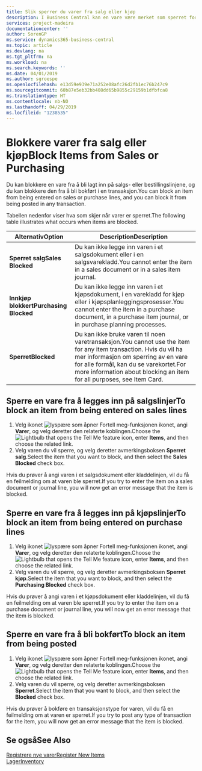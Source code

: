 ```yaml
---
title: Slik sperrer du varer fra salg eller kjøp
description: I Business Central kan en vare være merket som sperret for salg, sperret for kjøp eller sperret for alt.
services: project-madeira
documentationcenter: ''
author: SorenGP
ms.service: dynamics365-business-central
ms.topic: article
ms.devlang: na
ms.tgt_pltfrm: na
ms.workload: na
ms.search.keywords: ''
ms.date: 04/01/2019
ms.author: sgroespe
ms.openlocfilehash: e13d59e939e71a252e08afc26d2fb1ec76b247c9
ms.sourcegitcommit: 60b87e5eb32bb408dd65b9855c29159b1dfbfca8
ms.translationtype: HT
ms.contentlocale: nb-NO
ms.lasthandoff: 04/29/2019
ms.locfileid: "1238535"
---
```

# <a name="block-items-from-sales-or-purchasing"></a><span data-ttu-id="29826-103">Blokkere varer fra salg eller kjøp</span><span class="sxs-lookup"><span data-stu-id="29826-103">Block Items from Sales or Purchasing</span></span>
<span data-ttu-id="29826-104">Du kan blokkere en vare fra å bli lagt inn på salgs- eller bestillingslinjene, og du kan blokkere den fra å bli bokført i en transaksjon.</span><span class="sxs-lookup"><span data-stu-id="29826-104">You can block an item from being entered on sales or purchase lines, and you can block it from being posted in any transaction.</span></span>  

<span data-ttu-id="29826-105">Tabellen nedenfor viser hva som skjer når varer er sperret.</span><span class="sxs-lookup"><span data-stu-id="29826-105">The following table illustrates what occurs when items are blocked.</span></span>  

|<span data-ttu-id="29826-106">Alternativ</span><span class="sxs-lookup"><span data-stu-id="29826-106">Option</span></span>|<span data-ttu-id="29826-107">Description</span><span class="sxs-lookup"><span data-stu-id="29826-107">Description</span></span>|  
|--------------------|------------|  
|<span data-ttu-id="29826-108">**Sperret salg**</span><span class="sxs-lookup"><span data-stu-id="29826-108">**Sales Blocked**</span></span>|<span data-ttu-id="29826-109">Du kan ikke legge inn varen i et salgsdokument eller i en salgsvarekladd.</span><span class="sxs-lookup"><span data-stu-id="29826-109">You cannot enter the item in a sales document or in a sales item journal.</span></span>|  
|<span data-ttu-id="29826-110">**Innkjøp blokkert**</span><span class="sxs-lookup"><span data-stu-id="29826-110">**Purchasing Blocked**</span></span>|<span data-ttu-id="29826-111">Du kan ikke legge inn varen i et kjøpsdokument, i en varekladd for kjøp eller i kjøpsplanleggingsprosesser.</span><span class="sxs-lookup"><span data-stu-id="29826-111">You cannot enter the item in a purchase document, in a purchase item journal, or in purchase planning processes.</span></span>|  
|<span data-ttu-id="29826-112">**Sperret**</span><span class="sxs-lookup"><span data-stu-id="29826-112">**Blocked**</span></span>|<span data-ttu-id="29826-113">Du kan ikke bruke varen til noen varetransaksjon.</span><span class="sxs-lookup"><span data-stu-id="29826-113">You cannot use the item for any item transaction.</span></span> <span data-ttu-id="29826-114">Hvis du vil ha mer informasjon om sperring av en vare for alle formål, kan du se varekortet.</span><span class="sxs-lookup"><span data-stu-id="29826-114">For more information about blocking an item for all purposes, see Item Card.</span></span>|  

## <a name="to-block-an-item-from-being-entered-on-sales-lines"></a><span data-ttu-id="29826-115">Sperre en vare fra å legges inn på salgslinjer</span><span class="sxs-lookup"><span data-stu-id="29826-115">To block an item from being entered on sales lines</span></span>  

1.  <span data-ttu-id="29826-116">Velg ikonet ![lyspære som åpner Fortell meg-funksjonen](media/ui-search/search_small.png "Fortell hva du vil gjøre") ikonet, angi **Varer**, og velg deretter den relaterte koblingen.</span><span class="sxs-lookup"><span data-stu-id="29826-116">Choose the ![Lightbulb that opens the Tell Me feature](media/ui-search/search_small.png "Tell me what you want to do") icon, enter **Items**, and then choose the related link.</span></span>  
2.  <span data-ttu-id="29826-117">Velg varen du vil sperre, og velg deretter avmerkingsboksen **Sperret salg**.</span><span class="sxs-lookup"><span data-stu-id="29826-117">Select the item that you want to block, and then select the **Sales Blocked** check box.</span></span>  

<span data-ttu-id="29826-118">Hvis du prøver å angi varen i et salgsdokument eller kladdelinjen, vil du få en feilmelding om at varen ble sperret.</span><span class="sxs-lookup"><span data-stu-id="29826-118">If you try to enter the item on a sales document or journal line, you will now get an error message that the item is blocked.</span></span>

## <a name="to-block-an-item-from-being-entered-on-purchase-lines"></a><span data-ttu-id="29826-119">Sperre en vare fra å legges inn på kjøpslinjer</span><span class="sxs-lookup"><span data-stu-id="29826-119">To block an item from being entered on purchase lines</span></span>  

1.  <span data-ttu-id="29826-120">Velg ikonet ![lyspære som åpner Fortell meg-funksjonen](media/ui-search/search_small.png "Fortell hva du vil gjøre") ikonet, angi **Varer**, og velg deretter den relaterte koblingen.</span><span class="sxs-lookup"><span data-stu-id="29826-120">Choose the ![Lightbulb that opens the Tell Me feature](media/ui-search/search_small.png "Tell me what you want to do") icon, enter **Items**, and then choose the related link.</span></span>  
2.  <span data-ttu-id="29826-121">Velg varen du vil sperre, og velg deretter avmerkingsboksen **Sperret kjøp**.</span><span class="sxs-lookup"><span data-stu-id="29826-121">Select the item that you want to block, and then select the **Purchasing Blocked** check box.</span></span>  

<span data-ttu-id="29826-122">Hvis du prøver å angi varen i et kjøpsdokument eller kladdelinjen, vil du få en feilmelding om at varen ble sperret.</span><span class="sxs-lookup"><span data-stu-id="29826-122">If you try to enter the item on a purchase document or journal line, you will now get an error message that the item is blocked.</span></span>

## <a name="to-block-an-item-from-being-posted"></a><span data-ttu-id="29826-123">Sperre en vare fra å bli bokført</span><span class="sxs-lookup"><span data-stu-id="29826-123">To block an item from being posted</span></span>
1. <span data-ttu-id="29826-124">Velg ikonet ![lyspære som åpner Fortell meg-funksjonen](media/ui-search/search_small.png "Fortell hva du vil gjøre") ikonet, angi **Varer**, og velg deretter den relaterte koblingen.</span><span class="sxs-lookup"><span data-stu-id="29826-124">Choose the ![Lightbulb that opens the Tell Me feature](media/ui-search/search_small.png "Tell me what you want to do") icon, enter **Items**, and then choose the related link.</span></span>
2. <span data-ttu-id="29826-125">Velg varen du vil sperre, og velg deretter avmerkingsboksen **Sperret**.</span><span class="sxs-lookup"><span data-stu-id="29826-125">Select the item that you want to block, and then select the **Blocked** check box.</span></span>

<span data-ttu-id="29826-126">Hvis du prøver å bokføre en transaksjonstype for varen, vil du få en feilmelding om at varen er sperret.</span><span class="sxs-lookup"><span data-stu-id="29826-126">If you try to post any type of transaction for the item, you will now get an error message that the item is blocked.</span></span>

## <a name="see-also"></a><span data-ttu-id="29826-127">Se også</span><span class="sxs-lookup"><span data-stu-id="29826-127">See Also</span></span>  
[<span data-ttu-id="29826-128">Registrere nye varer</span><span class="sxs-lookup"><span data-stu-id="29826-128">Register New Items</span></span>](inventory-how-register-new-items.md)  
[<span data-ttu-id="29826-129">Lager</span><span class="sxs-lookup"><span data-stu-id="29826-129">Inventory</span></span>](inventory-manage-inventory.md)  
